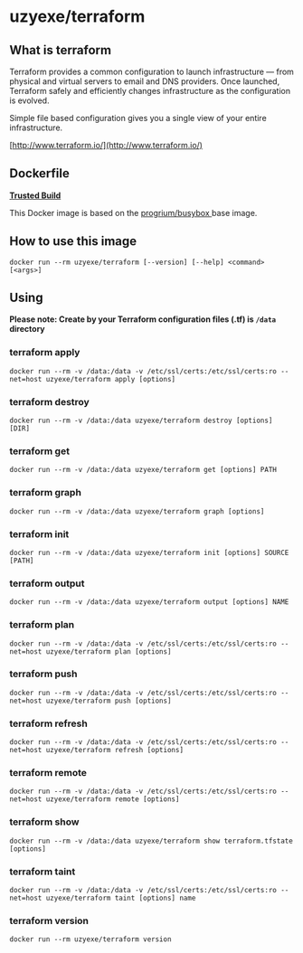 # uzyexe/terraform

## What is terraform

Terraform provides a common configuration to launch infrastructure — from physical and virtual servers to email and DNS providers. Once launched, Terraform safely and efficiently changes infrastructure as the configuration is evolved.

Simple file based configuration gives you a single view of your entire infrastructure.

[http://www.terraform.io/](http://www.terraform.io/)

## Dockerfile

[**Trusted Build**](https://registry.hub.docker.com/u/uzyexe/terraform/)

This Docker image is based on the [progrium/busybox
](https://registry.hub.docker.com/u/progrium/busybox/) base image.

## How to use this image

```
docker run --rm uzyexe/terraform [--version] [--help] <command> [<args>]

```

## Using

**Please note: Create by your Terraform configuration files (.tf) is `/data` directory**

### terraform apply

```
docker run --rm -v /data:/data -v /etc/ssl/certs:/etc/ssl/certs:ro --net=host uzyexe/terraform apply [options]
```

### terraform destroy

```
docker run --rm -v /data:/data uzyexe/terraform destroy [options] [DIR]
```

### terraform get

```
docker run --rm -v /data:/data uzyexe/terraform get [options] PATH
```

### terraform graph

```
docker run --rm -v /data:/data uzyexe/terraform graph [options]
```

### terraform init

```
docker run --rm -v /data:/data uzyexe/terraform init [options] SOURCE [PATH]
```

### terraform output

```
docker run --rm -v /data:/data uzyexe/terraform output [options] NAME
```

### terraform plan

```
docker run --rm -v /data:/data -v /etc/ssl/certs:/etc/ssl/certs:ro --net=host uzyexe/terraform plan [options]
```

### terraform push

```
docker run --rm -v /data:/data -v /etc/ssl/certs:/etc/ssl/certs:ro --net=host uzyexe/terraform push [options]
```

### terraform refresh

```
docker run --rm -v /data:/data -v /etc/ssl/certs:/etc/ssl/certs:ro --net=host uzyexe/terraform refresh [options]
```

### terraform remote

```
docker run --rm -v /data:/data -v /etc/ssl/certs:/etc/ssl/certs:ro --net=host uzyexe/terraform remote [options]
```

### terraform show

```
docker run --rm -v /data:/data uzyexe/terraform show terraform.tfstate [options]
```

### terraform taint

```
docker run --rm -v /data:/data -v /etc/ssl/certs:/etc/ssl/certs:ro --net=host uzyexe/terraform taint [options] name
```

### terraform version

```
docker run --rm uzyexe/terraform version
```
